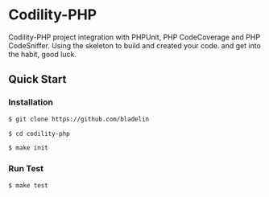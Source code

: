 # Codility-PHP

Codility-PHP project integration with PHPUnit, PHP CodeCoverage and PHP CodeSniffer.
Using the skeleton to build and created your code.
and get into the habit, good luck.

## Quick Start

### Installation

```bash
$ git clone https://github.com/bladelin

$ cd codility-php

$ make init
`````

### Run Test

```bash
$ make test
```
